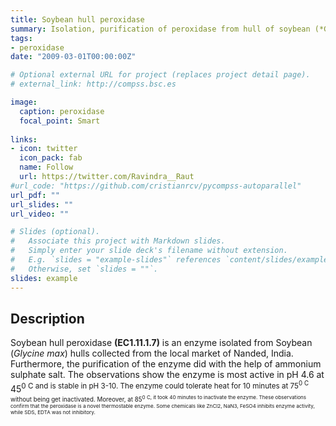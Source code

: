 ```yaml
---
title: Soybean hull peroxidase 
summary: Isolation, purification of peroxidase from hull of soybean (*Glycine max* L.).
tags:
- peroxidase
date: "2009-03-01T00:00:00Z"

# Optional external URL for project (replaces project detail page).
# external_link: http://compss.bsc.es

image:
  caption: peroxidase
  focal_point: Smart
  
links:
- icon: twitter
  icon_pack: fab
  name: Follow
  url: https://twitter.com/Ravindra__Raut
#url_code: "https://github.com/cristianrcv/pycompss-autoparallel"
url_pdf: ""
url_slides: ""
url_video: ""

# Slides (optional).
#   Associate this project with Markdown slides.
#   Simply enter your slide deck's filename without extension.
#   E.g. `slides = "example-slides"` references `content/slides/example-slides.md`.
#   Otherwise, set `slides = ""`.
slides: example
---
```


<h2>Description</h2>

Soybean hull peroxidase **(EC1.11.1.7)** is an enzyme isolated from Soybean (*Glycine max*) hulls collected from the local market of Nanded, India. Furthermore, the purification of the enzyme did with the help of ammonium sulphate salt. The observations show the enzyme is most active in pH 4.6 at 45<Sup>0 C and is stable in pH 3-10. The enzyme could tolerate heat for 10 minutes at 75<Sup>0 C without being get inactivated. Moreover, at 85<Sup>0 C, it took 40 minutes to inactivate the enzyme. These observations confirm that the peroxidase is a novel thermostable enzyme. Some chemicals like ZnCl2, NaN3, FeSO4 inhibits enzyme activity, while SDS, EDTA was not inhibitory.


